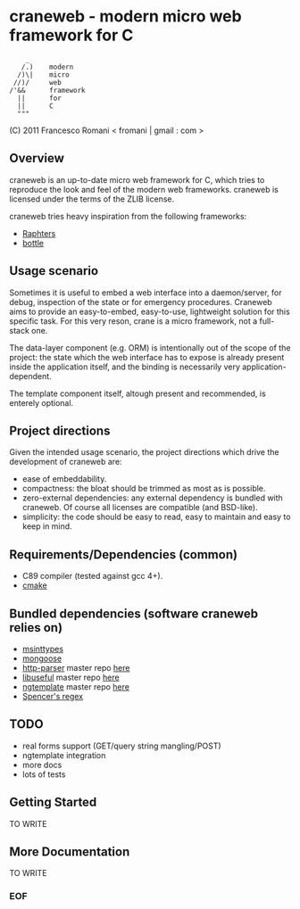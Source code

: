 
craneweb - modern micro web framework for C
===========================================

	    _ 
	   /.)    modern
	  /)\|    micro
	 //)/     web
	/'&&      framework
	  ||      for
	  ||      C
	  """
	          


(C) 2011 Francesco Romani < fromani | gmail : com >

Overview
--------

craneweb is an up-to-date micro web framework for C, which tries to reproduce
the look and feel of the modern web frameworks. craneweb is licensed under the
terms of the ZLIB license.

craneweb tries heavy inspiration from the following frameworks:

* [Raphters](https://github.com/DanielWaterworth/Raphters)
* [bottle](https://github.com/defnull/bottle)


Usage scenario
--------------

Sometimes it is useful to embed a web interface into a daemon/server, for
debug, inspection of the state or for emergency procedures.
Craneweb aims to provide an easy-to-embed, easy-to-use, lightweight solution
for this specific task.
For this very reson, crane is a micro framework, not a full-stack one.

The data-layer component (e.g. ORM) is intentionally out of the scope
of the project: the state which the web interface has to expose is already
present inside the application itself, and the binding is necessarily
very application-dependent.

The template component itself, altough present and recommended,
is enterely optional.


Project directions
------------------

Given the intended usage scenario, the project directions which drive
the development of craneweb are:

* ease of embeddability.
* compactness: the bloat should be trimmed as most as is possible.
* zero-external dependencies: any external dependency is bundled with craneweb.
  Of course all licenses are compatible (and BSD-like). 
* simplicity: the code should be easy to read, easy to maintain and
  easy to keep in mind.


Requirements/Dependencies (common)
----------------------------------

* C89 compiler (tested against gcc 4+).
* [cmake](http://www.cmake.org)


Bundled dependencies (software craneweb relies on)
------------------------------------------------

* [msinttypes](:http://code.google.com/p/msinttypes/)
* [mongoose](http://code.google.com/p/mongoose/)
* [http-parser](https://github.om/mojaves/http-parser) master repo [here](https://github.com/ry/http-parser)
* [libuseful](https://github.com/mojaves/lobuseful) master repo [here](https://github.com/breckinloggins/libuseful)
* [ngtemplate](https://github.com/mojaves/ngtemplate) master repo [here](https://github.com/breckinloggins/ngtemplate)
* [Spencer's regex](http://www.arglist.com/regex)


TODO
----

* real forms support (GET/query string mangling/POST)
* ngtemplate integration
* more docs
* lots of tests


Getting Started
---------------

TO WRITE


More Documentation
------------------

TO WRITE

### EOF ###

